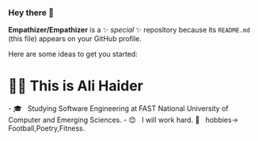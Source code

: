 ### Hey there 👋

**Empathizer/Empathizer** is a ✨ _special_ ✨ repository because its `README.md` (this file) appears on your GitHub profile.

Here are some ideas to get you started:
<h1> 💁‍♂️ This is Ali Haider </h1>
- 🎓 &nbsp; Studying Software Engineering at FAST National University of Computer and Emerging Sciences.
- 😊 &nbsp; I will work hard.
🥋 &nbsp; hobbies-> Football,Poetry,Fitness.
